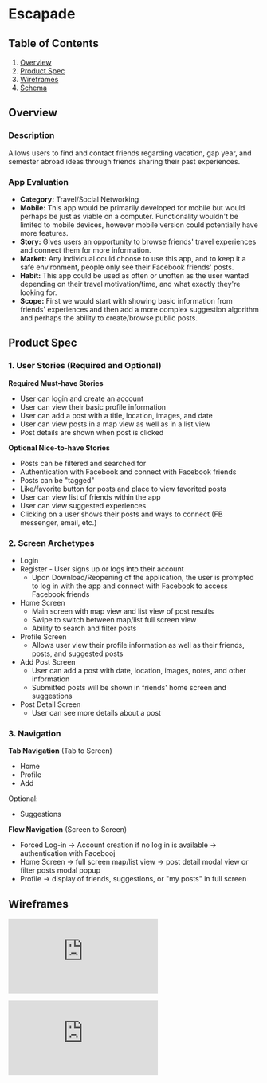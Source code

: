 # Escapade

## Table of Contents
1. [Overview](#Overview)
1. [Product Spec](#Product-Spec)
1. [Wireframes](#Wireframes)
1. [Schema](#Schema)

## Overview
### Description
Allows users to find and contact friends regarding vacation, gap year, and semester abroad ideas through friends sharing their past experiences.

### App Evaluation
- **Category:** Travel/Social Networking
- **Mobile:** This app would be primarily developed for mobile but would perhaps be just as viable on a computer. Functionality wouldn't be limited to mobile devices, however mobile version could potentially have more features.
- **Story:** Gives users an opportunity to browse friends' travel experiences and connect them for more information.
- **Market:** Any individual could choose to use this app, and to keep it a safe environment, people only see their Facebook friends' posts.
- **Habit:** This app could be used as often or unoften as the user wanted depending on their travel motivation/time, and what exactly they're looking for.
- **Scope:** First we would start with showing basic information from friends' experiences and then add a more complex suggestion algorithm and perhaps the ability to create/browse public posts.

## Product Spec
### 1. User Stories (Required and Optional)

**Required Must-have Stories**

* User can login and create an account
* User can view their basic profile information
* User can add a post with a title, location, images, and date
* User can view posts in a map view as well as in a list view
* Post details are shown when post is clicked

**Optional Nice-to-have Stories**

* Posts can be filtered and searched for
* Authentication with Facebook and connect with Facebook friends
* Posts can be "tagged"
* Like/favorite button for posts and place to view favorited posts
* User can view list of friends within the app
* User can view suggested experiences
* Clicking on a user shows their posts and ways to connect (FB messenger, email, etc.)

### 2. Screen Archetypes

* Login 
* Register - User signs up or logs into their account
   * Upon Download/Reopening of the application, the user is prompted to log in with the app and connect with Facebook to access Facebook friends
* Home Screen
   * Main screen with map view and list view of post results
   * Swipe to switch between map/list full screen view
   * Ability to search and filter posts
* Profile Screen 
   * Allows user view their profile information as well as their friends, posts, and suggested posts
* Add Post Screen
   * User can add a post with date, location, images, notes, and other information
   * Submitted posts will be shown in friends' home screen and suggestions
* Post Detail Screen
   * User can see more details about a post

### 3. Navigation

**Tab Navigation** (Tab to Screen)

* Home
* Profile
* Add

Optional:
* Suggestions

**Flow Navigation** (Screen to Screen)
* Forced Log-in -> Account creation if no log in is available -> authentication with Facebooj
* Home Screen -> full screen map/list view -> post detail modal view or filter posts modal popup
* Profile -> display of friends, suggestions, or "my posts" in full screen

## Wireframes

![Wireframes 1](https://github.com/ocorrodi/FBU_App/blob/master/wireframes1.pdf)

![Wireframes 2](https://github.com/ocorrodi/FBU_App/blob/master/wireframes2.pdf)
